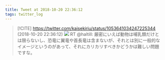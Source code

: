 ```yaml
---
title: Tweet at 2018-10-20 22:36:12
tags: twitter_log
---
```


> [!CITE] https://twitter.com/kaisekiriu/status/1053641034247225344 (2018-10-20 22:36:12)
> ![](https://twitter.com/kaisekiriu/status/1053641034247225344)
> RT @haltill: 厳密にいえば動物は哺乳類だけとは限らないし、恐竜に翼竜や首長竜は含まないが、それとは別に一般的なイメージというのがあって、それにカリカリすべきかどうかは難しい問題ですな。
